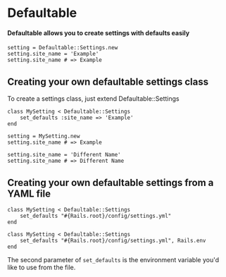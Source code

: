 # Defaultable
#### Defaultable allows you to create settings with defaults easily

```
setting = Defaultable::Settings.new
setting.site_name = 'Example'
setting.site_name # => Example
```

## Creating your own defaultable settings class

To create a settings class, just extend Defaultable::Settings

```
class MySetting < Defaultable::Settings
	set_defaults :site_name => 'Example'
end

setting = MySetting.new
setting.site_name # => Example

setting.site_name = 'Different Name'
setting.site_name # => Different Name
```

## Creating your own defaultable settings from a YAML file

```
class MySetting < Defaultable::Settings
	set_defaults "#{Rails.root}/config/settings.yml"
end

class MySetting < Defaultable::Settings
	set_defaults "#{Rails.root}/config/settings.yml", Rails.env
end

```

The second parameter of ```set_defaults``` is the environment variable you'd like to use from the file.
